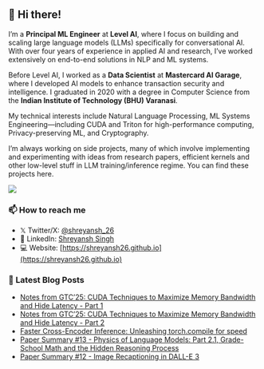 ## 👋 Hi there!

<!--
**shreyansh26/shreyansh26** is a ✨ _special_ ✨ repository because its `README.md` (this file) appears on your GitHub profile.

Here are some ideas to get you started:

- 🔭 I’m currently working on ...
- 🌱 I’m currently learning ...
- 👯 I’m looking to collaborate on ...
- 🤔 I’m looking for help with ...
- 💬 Ask me about ...
- 📫 How to reach me: ...
- 😄 Pronouns: ...
- ⚡ Fun fact: ...
-->

I’m a **Principal ML Engineer** at **Level AI**, where I focus on building and scaling large language models (LLMs) specifically for conversational AI. With over four years of experience in applied AI and research, I’ve worked extensively on end-to-end solutions in NLP and ML systems.

Before Level AI, I worked as a **Data Scientist** at **Mastercard AI Garage**, where I developed AI models to enhance transaction security and intelligence. I graduated in 2020 with a degree in Computer Science from the **Indian Institute of Technology (BHU) Varanasi**.

My technical interests include Natural Language Processing, ML Systems Engineering—including CUDA and Triton for high-performance computing, Privacy-preserving ML, and Cryptography. 

I’m always working on side projects, many of which involve implementing and experimenting with ideas from research papers, efficient kernels and other low-level stuff in LLM training/inference regime. You can find these projects here.



![](https://komarev.com/ghpvc/?username=shreyansh26&color=blue)

### 📫 How to reach me
- 𝕏 Twitter/X: [@shreyansh_26](https://twitter.com/shreyansh_26)
- 👥 LinkedIn: [Shreyansh Singh](https://www.linkedin.com/in/shreyansh26/)
- 💻 Website: [https://shreyansh26.github.io](https://shreyansh26.github.io)

### 📕 Latest Blog Posts
<!-- BLOG-POST-LIST:START -->
- [Notes from GTC’25: CUDA Techniques to Maximize Memory Bandwidth and Hide Latency - Part 1](https://shreyansh26.github.io/post/2025-03-23_gtc25-maximize-memory-bandwidth-part-1/)
- [Notes from GTC’25: CUDA Techniques to Maximize Memory Bandwidth and Hide Latency - Part 2](https://shreyansh26.github.io/post/2025-03-23_gtc25-maximize-memory-bandwidth-part-2/)
- [Faster Cross-Encoder Inference: Unleashing torch.compile for speed](https://shreyansh26.github.io/post/2025-03-02_cross-encoder-inference-torch-compile/)
- [Paper Summary #13 - Physics of Language Models: Part 2.1, Grade-School Math and the Hidden Reasoning Process](https://shreyansh26.github.io/post/2024-09-21_physics-of-lms-2-1-grade-school-math-and-the-hidden-reasoning-process/)
- [Paper Summary #12 - Image Recaptioning in DALL-E 3](https://shreyansh26.github.io/post/2024-02-18_dalle3_image_recaptioner/)
<!-- BLOG-POST-LIST:END -->

